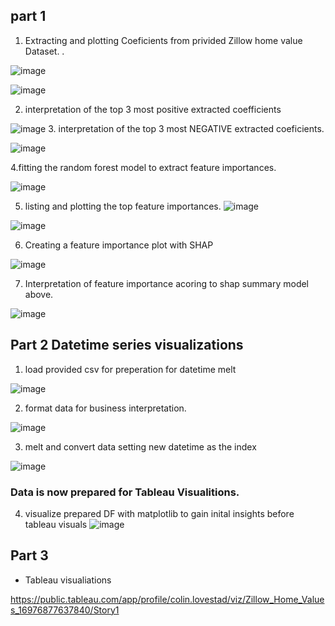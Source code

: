 ## part 1
1. Extracting and plotting  Coeficients from privided Zillow home value Dataset. 
.

 ![image](https://github.com/clovestad/Zillow_Home_Values/assets/103072823/3b73fcb4-847e-4270-8ae7-ae531c0d9533)

![image](https://github.com/clovestad/Zillow_Home_Values/assets/103072823/a998c2de-32c1-47b3-a93f-fce1bc2f21d2)

2. interpretation of the top 3 most positive extracted coefficients

![image](https://github.com/clovestad/Zillow_Home_Values/assets/103072823/1aa91582-77e6-4ec2-ac9d-ea0b0028002f)
3. interpretation of the top 3 most NEGATIVE extracted coeficients.

![image](https://github.com/clovestad/Zillow_Home_Values/assets/103072823/a4b0a888-1cb1-4f04-8b19-c508c02252ea)

4.fitting the random forest model to extract feature importances.

![image](https://github.com/clovestad/Zillow_Home_Values/assets/103072823/a2132649-aa38-4da0-a662-3069b63a5c45)

5. listing and plotting the top feature importances.
![image](https://github.com/clovestad/Zillow_Home_Values/assets/103072823/860159c8-9c4f-4717-be48-61c61bb6575f)

![image](https://github.com/clovestad/Zillow_Home_Values/assets/103072823/ce6d0dba-1124-41c5-95ec-9b20f5968720)

6. Creating a feature importance plot with SHAP

![image](https://github.com/clovestad/Zillow_Home_Values/assets/103072823/3d359372-a7d0-4deb-bb0d-47d4244800d0)

7. Interpretation of feature importance acoring to shap summary model above.

![image](https://github.com/clovestad/Zillow_Home_Values/assets/103072823/f748c57a-28d2-4ee4-a4f1-2af47cfe585c)

## Part 2 Datetime series visualizations

1. load provided csv for preperation for datetime melt

![image](https://github.com/clovestad/Zillow_Home_Values/assets/103072823/1352d80c-1ba0-439e-b09b-3ea56bcab9a9)

2. format data for business interpretation.

![image](https://github.com/clovestad/Zillow_Home_Values/assets/103072823/7a3acbd2-5402-4045-8aa9-9ea63100eff2)

3. melt and convert data setting new datetime as the index

![image](https://github.com/clovestad/Zillow_Home_Values/assets/103072823/18b92470-1e91-477b-9541-1fff9a4d2fcd)

### Data is now prepared for Tableau Visualitions.

4. visualize prepared DF with matplotlib to gain inital insights before tableau visuals
![image](https://github.com/clovestad/Zillow_Home_Values/assets/103072823/40ebe1f3-0749-4639-9005-7d9eab926077)

## Part 3
- Tableau visualiations

https://public.tableau.com/app/profile/colin.lovestad/viz/Zillow_Home_Values_16976877637840/Story1












